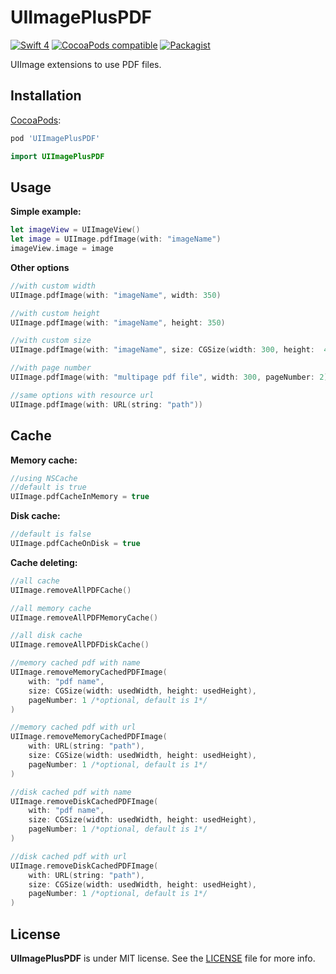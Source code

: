 # UIImagePlusPDF
[![Swift 4](https://img.shields.io/badge/Swift-4-orange.svg?style=flat)](https://developer.apple.com/swift/)
[![CocoaPods compatible](https://img.shields.io/cocoapods/v/UIImagePlusPDF.svg)](https://cocoapods.org/pods/UIImagePlusPDF)
[![Packagist](https://img.shields.io/packagist/l/doctrine/orm.svg)]()

UIImage extensions to use PDF files.

## Installation

[CocoaPods](http://www.cocoapods.org):

``` ruby
pod 'UIImagePlusPDF'
```

``` swift
import UIImagePlusPDF
```

## Usage
**Simple example:**
``` swift
let imageView = UIImageView()
let image = UIImage.pdfImage(with: "imageName")
imageView.image = image
```
**Other options**
``` swift
//with custom width 
UIImage.pdfImage(with: "imageName", width: 350)

//with custom height
UIImage.pdfImage(with: "imageName", height: 350)

//with custom size
UIImage.pdfImage(with: "imageName", size: CGSize(width: 300, height:  400))

//with page number
UIImage.pdfImage(with: "multipage pdf file", width: 300, pageNumber: 2)

//same options with resource url
UIImage.pdfImage(with: URL(string: "path"))
```

## Cache
**Memory cache:**
``` swift
//using NSCache
//default is true
UIImage.pdfCacheInMemory = true
```
**Disk cache:**
``` swift
//default is false
UIImage.pdfCacheOnDisk = true
```
**Cache deleting:**
``` swift
//all cache
UIImage.removeAllPDFCache()

//all memory cache
UIImage.removeAllPDFMemoryCache()

//all disk cache
UIImage.removeAllPDFDiskCache()

//memory cached pdf with name
UIImage.removeMemoryCachedPDFImage(
    with: "pdf name", 
    size: CGSize(width: usedWidth, height: usedHeight), 
    pageNumber: 1 /*optional, default is 1*/
)

//memory cached pdf with url
UIImage.removeMemoryCachedPDFImage(
    with: URL(string: "path"), 
    size: CGSize(width: usedWidth, height: usedHeight), 
    pageNumber: 1 /*optional, default is 1*/
)

//disk cached pdf with name
UIImage.removeDiskCachedPDFImage(
    with: "pdf name", 
    size: CGSize(width: usedWidth, height: usedHeight), 
    pageNumber: 1 /*optional, default is 1*/
)

//disk cached pdf with url
UIImage.removeDiskCachedPDFImage(
    with: URL(string: "path"), 
    size: CGSize(width: usedWidth, height: usedHeight), 
    pageNumber: 1 /*optional, default is 1*/
)
```
## License
**UIImagePlusPDF** is under MIT license. See the [LICENSE](LICENSE) file for more info.
